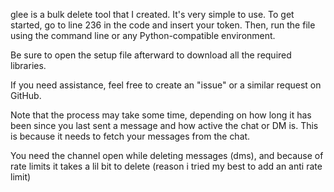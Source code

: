 glee is a bulk delete tool that I created. It's very simple to use. To get started, go to line 236 in the code and insert your token. Then, run the file using the command line or any Python-compatible environment.

Be sure to open the setup file afterward to download all the required libraries.

If you need assistance, feel free to create an "issue" or a similar request on GitHub.

Note that the process may take some time, depending on how long it has been since you last sent a message and how active the chat or DM is. This is because it needs to fetch your messages from the chat.

You need the channel open while deleting messages (dms), and because of rate limits it takes a lil bit to delete (reason i tried my best to add an anti rate limit)

